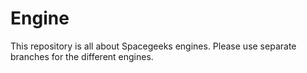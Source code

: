 # Engine

This repository is all about Spacegeeks engines. Please use separate branches for the different engines.
